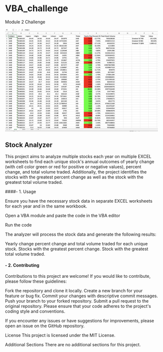 # VBA_challenge
Module 2 Challenge

![analysis_simple](images/picture1.png)
## Stock Analyzer
This project aims to analyze multiple stocks each year on multiple EXCEL worksheets to find each unique stock's annual outcomes of yearly change (with cell color green or red for positive or negative values), percent change, and total volume traded. Additionally, the project identifies the stocks with the greatest percent change as well as the stock with the greatest total volume traded. 

####- 1.	Usage

Ensure you have the necessary stock data in separate EXCEL worksheets for each year and in the same workbook.

Open a VBA module and paste the code in the VBA editor

Run the code


The analyzer will process the stock data and generate the following results:

Yearly change percent change and total volume traded for each unique stock.
Stocks with the greatest percent change.
Stock with the greatest total volume traded.


 #### - 2. Contributing

Contributions to this project are welcome! If you would like to contribute, please follow these guidelines:



Fork the repository and clone it locally.
Create a new branch for your feature or bug fix.
Commit your changes with descriptive commit messages.
Push your branch to your forked repository.
Submit a pull request to the original repository.
Please ensure that your code adheres to the project's coding style and conventions.

If you encounter any issues or have suggestions for improvements, please open an issue on the GitHub repository.

License
This project is licensed under the MIT License.

Additional Sections
There are no additional sections for this project.
